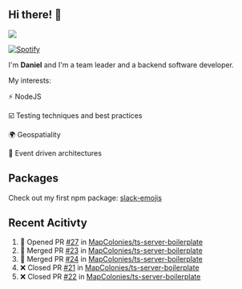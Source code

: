 ## Hi there! 👋

<p>
  <img src="https://github-readme-stats.vercel.app/api?username=syncush&theme=tokyonight">
</p>

[![Spotify](https://novatorem-rust.vercel.app/api/spotify)](https://open.spotify.com/user/syncush)

I'm **Daniel** and I'm a team leader and a backend software developer.

My interests:

⚡ NodeJS

☑️ Testing techniques and best practices

🌍 Geospatiality

🧠 Event driven architectures

## Packages
Check out my first npm package: [slack-emojis](https://www.npmjs.com/package/slack-emojis)

## Recent Acitivty
<!--START_SECTION:activity-->
1. 💪 Opened PR [#27](https://github.com/MapColonies/ts-server-boilerplate/pull/27) in [MapColonies/ts-server-boilerplate](https://github.com/MapColonies/ts-server-boilerplate)
2. 🎉 Merged PR [#23](https://github.com/MapColonies/ts-server-boilerplate/pull/23) in [MapColonies/ts-server-boilerplate](https://github.com/MapColonies/ts-server-boilerplate)
3. 🎉 Merged PR [#24](https://github.com/MapColonies/ts-server-boilerplate/pull/24) in [MapColonies/ts-server-boilerplate](https://github.com/MapColonies/ts-server-boilerplate)
4. ❌ Closed PR [#21](https://github.com/MapColonies/ts-server-boilerplate/pull/21) in [MapColonies/ts-server-boilerplate](https://github.com/MapColonies/ts-server-boilerplate)
5. ❌ Closed PR [#22](https://github.com/MapColonies/ts-server-boilerplate/pull/22) in [MapColonies/ts-server-boilerplate](https://github.com/MapColonies/ts-server-boilerplate)
<!--END_SECTION:activity-->
